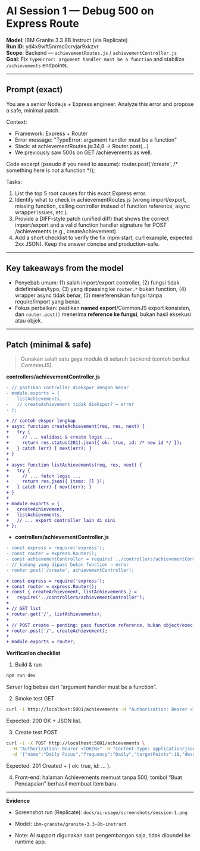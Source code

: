 # AI Session 1 — Debug 500 on Express Route

**Model**: IBM Granite 3.3 8B Instruct (via Replicate)  
**Run ID**: yd4x9wft5nrmc0crvjar9xkzvr  
**Scope**: Backend — `achievementRoutes.js` / `achievementController.js`  
**Goal**: Fix `TypeError: argument handler must be a function` and stabilize `/achievements` endpoints.

---

## Prompt (exact)

You are a senior Node.js + Express engineer. Analyze this error and propose a safe, minimal patch.

Context:
- Framework: Express + Router
- Error message: "TypeError: argument handler must be a function"
- Stack: at achievementRoutes.js:34,8 → Router.post(...)
- We previously saw 500s on GET /achievements as well.

Code excerpt (pseudo if you need to assume):
router.post('/create', /* something here is not a function */);

Tasks:
1) List the top 5 root causes for this exact Express error.
2) Identify what to check in achievementRoutes.js (wrong import/export, missing function, calling controller instead of function reference, async wrapper issues, etc.).
3) Provide a DIFF-style patch (unified diff) that shows the correct import/export and a valid function handler signature for POST /achievements (e.g., createAchievement).
4) Add a short checklist to verify the fix (npm start, curl example, expected 2xx JSON).
Keep the answer concise and production-safe.

---

## Key takeaways from the model

- Penyebab umum: (1) salah import/export controller, (2) fungsi tidak didefinisikan/typo, (3) yang dipassing ke `router.*` bukan function, (4) wrapper async tidak benar, (5) mereferensikan fungsi tanpa require/import yang benar.
- Fokus perbaikan: pastikan **named export**/CommonJS export konsisten, dan `router.post()` menerima **reference ke fungsi**, bukan hasil eksekusi atau objek.

---

## Patch (minimal & safe)

> Gunakan salah satu gaya module di seluruh backend (contoh berikut CommonJS).

**controllers/achievementController.js**
```diff
- // pastikan controller diekspor dengan benar
- module.exports = {
-   listAchievements,
-   // createAchievement tidak diekspor? → error
- };

+ // contoh ekspor lengkap
+ async function createAchievement(req, res, next) {
+   try {
+     // ... validasi & create logic ...
+     return res.status(201).json({ ok: true, id: /* new id */ });
+   } catch (err) { next(err); }
+ }
+
+ async function listAchievements(req, res, next) {
+   try {
+     // ... fetch logic ...
+     return res.json({ items: [] });
+   } catch (err) { next(err); }
+ }
+
+ module.exports = {
+   createAchievement,
+   listAchievements,
+   // ... export controller lain di sini
+ };
````
- **controllers/achievementController.js**
```diff
- const express = require('express');
- const router = express.Router();
- const achievementController = require('../controllers/achievementController');
- // kadang yang dipass bukan function → error
- router.post('/create', achievementController); 

+ const express = require('express');
+ const router = express.Router();
+ const { createAchievement, listAchievements } =
+   require('../controllers/achievementController');
+
+ // GET list
+ router.get('/', listAchievements);
+
+ // POST create — penting: pass function reference, bukan object/exec result
+ router.post('/', createAchievement);
+
+ module.exports = router;
````
**Verification checklist**

1. Build & run
````bash
npm run dev
````
Server log bebas dari “argument handler must be a function”.

2. Smoke test GET
````bash
curl -i http://localhost:5001/achievements -H "Authorization: Bearer <TOKEN>"
````
Expected: 200 OK + JSON list.

3. Create test POST
````bash
curl -i -X POST http://localhost:5001/achievements \
  -H "Authorization: Bearer <TOKEN>" -H "Content-Type: application/json" \
  -d '{"name":"Daily Focus","frequency":"Daily","targetPoints":10,"description":"..." }'
````
Expected: 201 Created + { ok: true, id: ... }.


4. Front-end: halaman Achievements memuat tanpa 500; tombol “Buat Pencapaian” berhasil membuat item baru.
---
**Evidence**

- Screenshot run (Replicate): `docs/ai-usage/screenshots/session-1.png`

- Model: `ibm-granite/granite-3.3-8b-instruct`
- Note: AI support digunakan saat pengembangan saja, tidak dibundel ke runtime app.